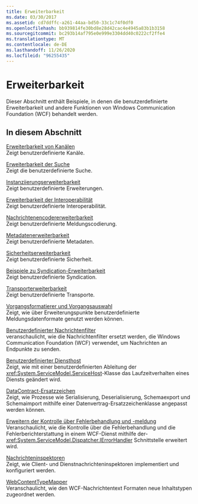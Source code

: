 ```yaml
---
title: Erweiterbarkeit
ms.date: 03/30/2017
ms.assetid: cd7ddffc-a261-44aa-bd50-33c1c74f0df0
ms.openlocfilehash: bb939814fe30bd8e28d42cac4e4945a83b1b3158
ms.sourcegitcommit: bc293b14af795e0e999e3304dd40c0222cf2ffe4
ms.translationtype: MT
ms.contentlocale: de-DE
ms.lasthandoff: 11/26/2020
ms.locfileid: "96255435"
---
```

# <a name="extensibility"></a>Erweiterbarkeit

Dieser Abschnitt enthält Beispiele, in denen die benutzerdefinierte Erweiterbarkeit und andere Funktionen von Windows Communication Foundation (WCF) behandelt werden.  
  
## <a name="in-this-section"></a>In diesem Abschnitt  

 [Erweiterbarkeit von Kanälen](channels-extensibility.md)  
 Zeigt benutzerdefinierte Kanäle.  
  
 [Erweiterbarkeit der Suche](/previous-versions/dotnet/netframework-4.0/dd807503(v%3dvs.100))  
 Zeigt die benutzerdefinierte Suche.  
  
 [Instanziierungserweiterbarkeit](instancing-extensibility.md)  
 Zeigt benutzerdefinierte Erweiterungen.  
  
 [Erweiterbarkeit der Interoperabilität](interop-extensibility.md)  
 Zeigt benutzerdefinierte Interoperabilität.  
  
 [Nachrichtenencodererweiterbarkeit](message-encoder-extensibility.md)  
 Zeigt benutzerdefinierte Meldungscodierung.  
  
 [Metadatenerweiterbarkeit](metadata-extensibility.md)  
 Zeigt benutzerdefinierte Metadaten.  
  
 [Sicherheitserweiterbarkeit](security-extensibility.md)  
 Zeigt benutzerdefinierte Sicherheit.  
  
 [Beispiele zu Syndication-Erweiterbarkeit](syndication-extensibility-samples.md)  
 Zeigt benutzerdefinierte Syndication.  
  
 [Transporterweiterbarkeit](transport-extensibility.md)  
 Zeigt benutzerdefinierte Transporte.
  
 [Vorgangsformatierer und Vorgangsauswahl](operation-formatter-and-operation-selector.md)  
 Zeigt, wie über Erweiterungspunkte benutzerdefinierte Meldungsdatenformate genutzt werden können.  
  
 [Benutzerdefinierter Nachrichtenfilter](custom-message-filter.md)  
 veranschaulicht, wie die Nachrichtenfilter ersetzt werden, die Windows Communication Foundation (WCF) verwendet, um Nachrichten an Endpunkte zu senden.  
  
 [Benutzerdefinierter Diensthost](custom-service-host.md)  
 Zeigt, wie mit einer benutzerdefinierten Ableitung der <xref:System.ServiceModel.ServiceHost>-Klasse das Laufzeitverhalten eines Diensts geändert wird.  
  
 [DataContract-Ersatzzeichen](datacontract-surrogate.md)  
 Zeigt, wie Prozesse wie Serialisierung, Deserialisierung, Schemaexport und Schemaimport mithilfe einer Datenvertrag-Ersatzzeichenklasse angepasst werden können.  
  
 [Erweitern der Kontrolle über Fehlerbehandlung und -meldung](extending-control-over-error-handling-and-reporting.md)  
 Veranschaulicht, wie die Kontrolle über die Fehlerbehandlung und die Fehlerberichterstattung in einem WCF-Dienst mithilfe der- <xref:System.ServiceModel.Dispatcher.IErrorHandler> Schnittstelle erweitert wird.  
  
 [Nachrichteninspektoren](message-inspectors.md)  
 Zeigt, wie Client- und Dienstnachrichteninspektoren implementiert und konfiguriert werden.  
  
 [WebContentTypeMapper](webcontenttypemapper-sample.md)  
 Veranschaulicht, wie den WCF-Nachrichtentext Formaten neue Inhaltstypen zugeordnet werden.
